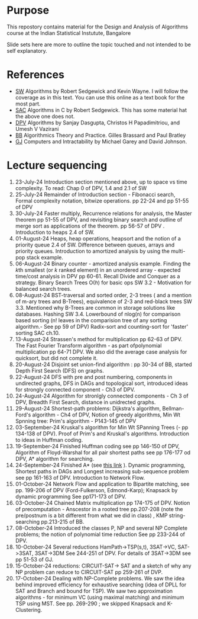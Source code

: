 # Purpose
This repostory contains material for the Design and Analysis of Algorithms course at the Indian Statistical Instutute, Bangalore

Slide sets here are more to outline the topic touched and not intended to be self explanatory.

# References
* [SW](https://algs4.cs.princeton.edu/home/) Algorithms by Robert Sedgewick and Kevin Wayne. I will follow the coverage as in this text. You can use this online as a text book for the most part.
* [SAC](https://theswissbay.ch/pdf/Gentoomen%20Library/Algorithms/Algorithms%20in%20C.pdf) Algorithms in C by Robert Sedgewick. This has some material hat the above one does not.
* [DPV](http://algorithmics.lsi.upc.edu/docs/Dasgupta-Papadimitriou-Vazirani.pdf) Algorithms by Sanjay Dasgupta, Christos H Papadimitriou, and Umesh V Vazirani
* [BB](https://jainakshay781.files.wordpress.com/2017/12/gilles-brassard-and-paul-bartley-fundamental-of-algorithmics.pdf) Algorithmics Theory and Practice. Gilles Brassard and Paul Bratley
* [GJ](https://perso.limos.fr/~palafour/PAPERS/PDF/Garey-Johnson79.pdf) Computers and Intractability by Michael Garey and David Johnson.

# Lecture sequencing
1. 23-July-24  Introduction section mentioned above, up to space vs time complexity. To read: Chap 0 of DPV, 1.4 and 2.1 of SW
1. 25-July-24  Remainder of Introduction section - Fibonacci search, Formal complexity notation, bitwize operations. pp 22-24  and pp 51-55 of DPV
1. 30-July-24  Faster multiply, Recurrence relations for analysis, the Master theorem pp 51-55  of DPV, and revisiting binary search and outline of merge sort as applications of the theorem. pp 56-57 of DPV .    Introduction to heaps 2.4 of SW.
1. 01-August-24 Heaps, heap operations, heapsort and the notion of a priority queue 2.4 of SW. Difference between queues, arrays and priority queues. Introduction to amortized analysis by using the multi-pop stack example.
1. 06-August-24 Binary counter - amortized analysis example. Finding the *k*th smallest (or *k* ranked element) in an unordered array - expected time/cost analysis in DPV pp 60-61. Recall Divide and Conquer as a strategy. Binary Search Trees O(*h*) for basic ops SW 3.2 - Motivation for balanced search trees.
1. 08-August-24 BST-traversal and sorted order, 2-3 trees ( and a mention of m-ary trees and B-Trees), equivalence of 2-3 and red-black trees SW 3.3. Mentioned why B-Trees are common in storage solutions like databases. Hashing SW 3.4. Lowerbound of nlog(n) for comparison based sorting (n! leaves in the comparision tree of any sorting algorithm.- See pp 59 of DPV) Radix-sort and counting-sort for 'faster' sorting    SAC ch.10.
1. 13-August-24 Strassen's method for multiplication pp 62-63 of DPV.  The Fast Fourier Transform algorithm - as part ofpolynomial multiplication pp 64-71 DPV. We also did the average case analysis for quicksort, but did not complete it.
1. 20-August-24 Disjoint set union-find algorithm : pp 30-34 of BB, started Depth First Search (DFS) on graphs.
1. 22-August-24 DFS with pre and post numbering, components in undirected graphs, DFS in DAGs and topological sort, introduced ideas for strongly connected component - Ch3 of DPV.
1. 24-August-24 Algorithm for stronlgly connected components - Ch 3 of DPV, Breadth First Search, distance in unidrected graphs.
1. 29-August-24 Shortest-path problems: Dijkstra's algorithm, Bellman-Ford's algorithm - Ch4 of DPV, Notion of greedy algorithms, Min Wt Spnning tree: Prim's algorithm - P143-145 of DPV
1. 03-September-24 Kruskal's algorithm for Min Wt SPanning Trees (- pp 134-138 of DPV). Proof of Prim's and Kruskal's algorithms. Introduction to ideas in Huffman coding.
1. 19-September-24 Finished Huffman coding see pp 146-150 of DPV, Algorithm of Floyd-Warshal for all pair shortest paths see pp 176-177 od DPV, A* algorithm for searching.
1. 24-September-24 Finished A* (see [this link](https://courses.cs.duke.edu/fall11/cps149s/notes/a_star.pdf) ). Dynamic programming, Shortest paths in DAGs and Longest increasing sub-sequence problem see pp 161-163 of DPV. Introduction to Network Flow.
1. 01-October-24  Network Flow and application to Bipartite matching, see pp. 199-206 of DPV (Ford-Fulkerson, Edmond-Karp); Knapsack by dynamic programming See pp171-173 of DPV.
1. 03-October-24  Chained Matrix multiplication pp 174-175 of DPV. Notion of precomputation - Anscestor in a rooted tree pp.207-208 (note the pre/postnum is a bit different from what we did in class) , KMP string-searching pp.213-215 of BB. 
1. 08-October-24  Introduced the classes P, NP and several NP Complete problems; the notion of polynomial time reduction See pp 233-244 of DPV.
1. 10-October-24  Several reductions HamPath->TSP(s,t), 3SAT->VC, SAT->3SAT, 3SAT->3DM See 244-251 of DPV. For details of 3SAT->3DM see pp 51-53 of GJ.
1. 15-October-24  reductions: CIRCUIT-SAT-> SAT and a sketch of why any NP problem can reduce to CIRCUIT-SAT pp 259-261 of DVP.
1. 17-October-24  Dealing with NP-Complete problems. We saw the idea behind improved efficiency for exhaustive searching (idea of DPLL for SAT and Branch and bound for TSP). We saw two approximation algorithms - for minimum VC (using maximal matching) and minimum TSP using MST.  See pp. 269-290 ; we skipped Knapsack and K-Clustering.
